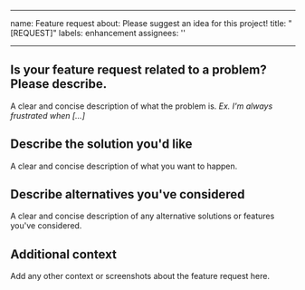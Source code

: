 
---
name: Feature request
about: Please suggest an idea for this project!
title: "[REQUEST]"
labels: enhancement
assignees: ''

---

## Is your feature request related to a problem? Please describe.
A clear and concise description of what the problem is. 
*Ex. I'm always frustrated when [...]*

## Describe the solution you'd like
A clear and concise description of what you want to happen.

## Describe alternatives you've considered
A clear and concise description of any alternative solutions or features you've considered.

## Additional context
Add any other context or screenshots about the feature request here.